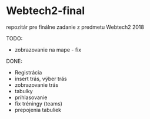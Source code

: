 # Webtech2-final
repozitár pre finálne zadanie z predmetu Webtech2 2018


TODO:
- zobrazovanie na mape - fix


DONE:
- Registrácia
- insert trás, výber trás
- zobrazovanie trás
- tabulky
- prihlasovanie
- fix tréningy (teams)
- prepojenia tabuliek
